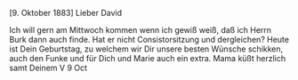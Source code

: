  [9. Oktober 1883]
Lieber David

Ich will gern am Mittwoch kommen wenn ich gewiß weiß, daß ich Herrn Burk dann auch finde. Hat er nicht Consistorsitzung und dergleichen? 
Heute ist Dein Geburtstag, zu welchem wir Dir unsere besten Wünsche schikken, auch den Funke und für Dich und Marie auch ein extra. Mama küßt herzlich samt
 Deinem V
9 Oct

